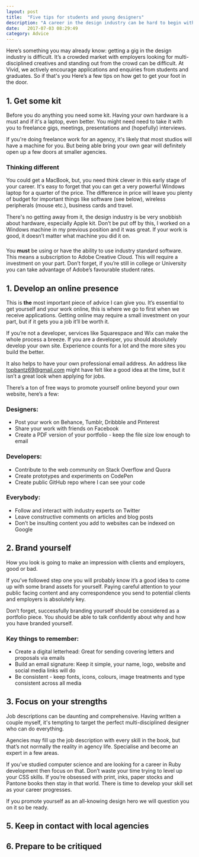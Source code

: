 ```yaml
---
layout: post
title:  "Five tips for students and young designers"
description: "A career in the design industry can be hard to begin with, here’s some handy advice get you ahead of the game"
date:   2017-07-03 08:29:49
category: Advice
---
```


Here’s something you may already know: getting a gig in the design industry is difficult. It’s a crowded market with employers looking for multi-disciplined creatives and standing out from the crowd can be difficult. At Vivid, we actively encourage applications and enquiries from students and graduates. So if that's you Here’s a few tips on how get to get your foot in the door.

## 1. Get some kit

Before you do anything you need some kit. Having your own hardware is a must and if it's a laptop, even better. You might need need to take it with you to freelance gigs, meetings, presentations and (hopefully) interviews. 

If you're doing freelance work for an agency, it's likely that most studios will have a machine for you. But being able bring your own gear will definitely open up a few doors at smaller agencies.

### Thinking different

You could get a MacBook, but, you need think clever in this early stage of your career. It's easy to forget that you can get a very powerful Windows laptop for a quarter of the price. The difference in price will leave you plenty of budget for important things like software (see below), wireless peripherals (mouse etc.), business cards and travel.

There's no getting away from it, the design industry is be very snobbish about hardware, especially Apple kit. Don’t be put off by this, I worked on a Windows machine in my previous position and it was great. If your work is good, it doesn’t matter what machine you did it on.

### 

You **must** be using or have the ability to use industry standard software. This means a subscription to Adobe Creative Cloud. This will require a investment on your part. Don’t forget, if you’re still in college or University you can take advantage of Adobe’s favourable student rates.

## 1. Develop an online presence

This is **the** most important piece of advice I can give you. It’s essential to get yourself and your work online, this is where we go to first when we receive applications. Getting online may require a small investment on your part, but if it gets you a job it’ll be worth it. 

If you’re not a developer, services like Squarespace and Wix can make the whole process a breeze. If you are a developer, you should absolutely develop your own site. Experience counts for a lot and the more sites you build the better.

It also helps to have your own professional email address. An address like topbantz69@gmail.com might have felt like a good idea at the time, but it isn’t a great look when applying for jobs.

There’s a ton of free ways to promote yourself online beyond your own website, here’s a few:

### Designers:

- Post your work on Behance, Tumblr, Dribbble and Pinterest
- Share your work with friends on Facebook
- Create a PDF version of your portfolio - keep the file size low enough to email

### Developers:

- Contribute to the web community on Stack Overflow and Quora
- Create prototypes and experiments on CodePen
- Create public GitHub repo where I can see your code

### Everybody:

- Follow and interact with industry experts on Twitter
- Leave constructive comments on articles and blog posts
- Don’t be insulting content you add to websites can be indexed on Google

## 2. Brand yourself

How you look is going to make an impression with clients and employers, good or bad.

If you’ve followed step one you will probably know it’s a good idea to come up with some brand assets for yourself. Paying careful attention to your public facing content and any correspondence you send to potential clients and employers is absolutely key. 

Don’t forget, successfully branding yourself should be considered as a portfolio piece. You should be able to talk confidently about why and how you have branded yourself.

### Key things to remember:

- Create a digital letterhead: Great for sending covering letters and proposals via emails
- Build an email signature: Keep it simple, your name, logo, website and social media links will do
- Be consistent - keep fonts, icons, colours, image treatments and type consistent across all media

## 3. Focus on your strengths

Job descriptions can be daunting and comprehensive. Having written a couple myself, it's tempting to target the perfect multi-disciplined designer who can do everything. 

Agencies may fill up the job description with every skill in the book, but that’s not normally the reality in agency life. Specialise and become an expert in a few areas. 

If you’ve studied computer science and are looking for a career in Ruby development then focus on that. Don’t waste your time trying to level up your CSS skills. If you’re obsessed with print, inks, paper stocks and Pantone books then stay in that world. There is time to develop your skill set as your career progresses.

If you promote yourself as an all-knowing design hero we will question you on it so be ready.


## 5. Keep in contact with local agencies



## 6. Prepare to be critiqued
